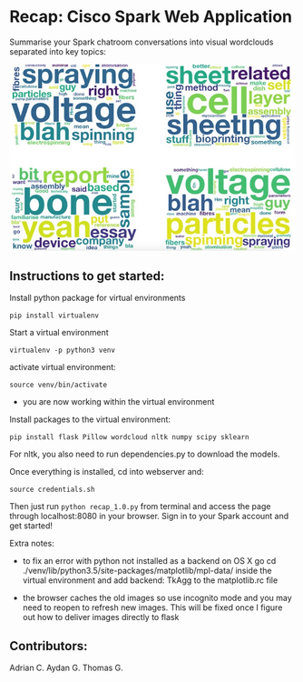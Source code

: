# Recap: Cisco Spark Web Application

Summarise your Spark chatroom conversations into visual wordclouds separated into key topics: 

![wordcloud](webserver/static/wordclouds.jpg)


## Instructions to get started:

Install python package for virtual environments

```
pip install virtualenv
```

Start a virtual environment

```
virtualenv -p python3 venv
```

activate virtual environment:

```
source venv/bin/activate
```

- you are now working within the virtual environment

Install packages to the virtual environment:

```
pip install flask Pillow wordcloud nltk numpy scipy sklearn
```

For nltk, you also need to run dependencies.py to download the models.

Once everything is installed, cd into webserver and:

```
source credentials.sh
```
Then just run ```python recap_1.0.py``` from terminal and access the page through localhost:8080 in your browser. Sign in to your Spark account and get started!

Extra notes:
- to fix an error with python not installed as a backend on OS X go cd ./venv/lib/python3.5/site-packages/matplotlib/mpl-data/ inside the virtual environment and add backend: TkAgg to the matplotlib.rc file

- the browser caches the old images so use incognito mode and you may need to reopen to refresh new images. This will be fixed once I figure out how to deliver images directly to flask


## Contributors:
Adrian C.
Aydan G.
Thomas G.
